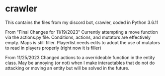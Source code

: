 # crawler
This contains the files from my discord bot, crawler, coded in Python 3.6.11

From "Final Changes for 11/19/2023"
  Currently attempting a move function via the actions.py file. Conditions, actions, and mutators are effectively empty. Maps is still filler.     Playerlist needs edits to adopt the use of mutators to read in players properly (right now it is filler)

From 11/25/2023
  Changed actions to a overrideable function in the entity class. May be annoying (or not) when I make interactables that do not do attacking or moving an entity but will be solved in the future.
